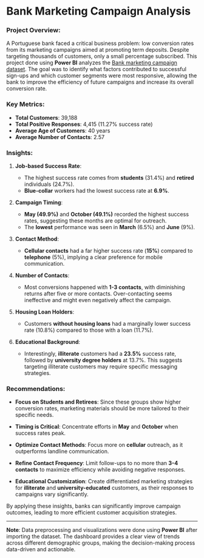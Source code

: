 # Bank Marketing Campaign Analysis

### Project Overview:
A Portuguese bank faced a critical business problem: low conversion rates from its marketing campaigns aimed at promoting term deposits. Despite targeting thousands of customers, only a small percentage subscribed. This project done using **Power BI** analyzes the [Bank marketing campaign dataset](https://www.kaggle.com/datasets/pkdarabi/bank-marketing-dataset).
The goal was to identify what factors contributed to successful sign-ups and which customer segments were most responsive, allowing the bank to improve the efficiency of future campaigns and increase its overall conversion rate.

### Key Metrics:
- **Total Customers**: 39,188
- **Total Positive Responses**: 4,415 (11.27% success rate)
- **Average Age of Customers**: 40 years
- **Average Number of Contacts**: 2.57

### Insights:

1. **Job-based Success Rate**:
   - The highest success rate comes from **students** (31.4%) and **retired** individuals (24.7%).
   - **Blue-collar** workers had the lowest success rate at **6.9%**.

2. **Campaign Timing**:
   - **May (49.9%)** and **October (49.1%)** recorded the highest success rates, suggesting these months are optimal for outreach.
   - The **lowest** performance was seen in **March** (6.5%) and **June** (9%).

3. **Contact Method**:
   - **Cellular contacts** had a far higher success rate (**15%**) compared to **telephone** (5%), implying a clear preference for mobile communication.
   
4. **Number of Contacts**:
   - Most conversions happened with **1-3 contacts**, with diminishing returns after five or more contacts. Over-contacting seems ineffective and might even negatively affect the campaign.
   
5. **Housing Loan Holders**:
   - Customers **without housing loans** had a marginally lower success rate (10.8%) compared to those with a loan (11.7%).

6. **Educational Background**:
   - Interestingly, **illiterate** customers had a **23.5%** success rate, followed by **university degree holders** at 13.7%. This suggests targeting illiterate customers may require specific messaging strategies.
   
### Recommendations:
- **Focus on Students and Retirees**: Since these groups show higher conversion rates, marketing materials should be more tailored to their specific needs.
  
- **Timing is Critical**: Concentrate efforts in **May** and **October** when success rates peak.
  
- **Optimize Contact Methods**: Focus more on **cellular** outreach, as it outperforms landline communication.
  
- **Refine Contact Frequency**: Limit follow-ups to no more than **3-4 contacts** to maximize efficiency while avoiding negative responses.

- **Educational Customization**: Create differentiated marketing strategies for **illiterate** and **university-educated** customers, as their responses to campaigns vary significantly.

By applying these insights, banks can significantly improve campaign outcomes, leading to more efficient customer acquisition strategies.

--- 

**Note**: Data preprocessing and visualizations were done using **Power BI** after importing the dataset. The dashboard provides a clear view of trends across different demographic groups, making the decision-making process data-driven and actionable.

